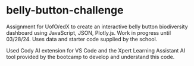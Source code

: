 # belly-button-challenge
Assignment for UofO/edX to create an interactive belly button biodiversity dashboard using JavaScript, JSON, Plotly.js.  Work in progress until 03/28/24.  Uses data and starter code supplied by the school.

Used Cody AI extension for VS Code and the Xpert Learning Assistant AI tool provided by the bootcamp to develop and understand this code.